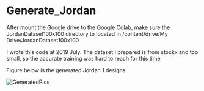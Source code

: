 # Generate_Jordan

After mount the Google drive to the Google Colab, make sure the JordanDataset100x100 directory to located in /content/drive/My Drive/JordanDataset100x100

I wrote this code at 2019 July. The dataset I prepared is from stockx and too small, so the accurate training was hard to reach for this time

Figure below is the generated Jordan 1 designs. 

![GeneratedPics](https://user-images.githubusercontent.com/72867850/99417326-24ad1980-293d-11eb-906f-21fb1468dc7b.png)
